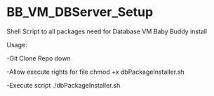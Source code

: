 # BB_VM_DBServer_Setup
Shell Script to all packages need for Database VM Baby Buddy install


Usage:

-Git Clone Repo down

-Allow execute rights for file
chmod +x dbPackageInstaller.sh

-Execute script
./dbPackageInstaller.sh
